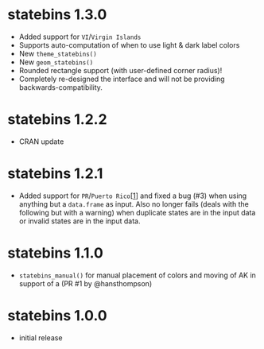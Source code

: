 # statebins 1.3.0
* Added support for `VI`/`Virgin Islands`
* Supports auto-computation of when to use light & dark label colors
* New `theme_statebins()`
* New `geom_statebins()`
* Rounded rectangle support (with user-defined corner radius)!
* Completely re-designed the interface and will not be providing backwards-compatibility.

# statebins 1.2.2
* CRAN update

# statebins 1.2.1
* Added support for `PR`/`Puerto Rico`[[1](https://github.com/hrbrmstr/statebins/issues/2)] 
  and fixed a bug (#3) when using anything but a `data.frame` as input. Also no longer fails 
  (deals with the following but with a warning) when duplicate states are in the input data 
  or invalid states are in the input data.

# statebins 1.1.0
* `statebins_manual()` for manual placement of colors and moving of AK in support of a
  (PR #1 by @hansthompson)

# statebins 1.0.0
* initial release


